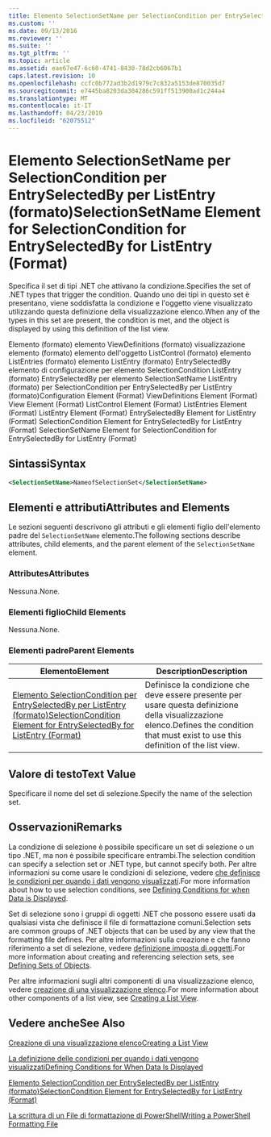 ```yaml
---
title: Elemento SelectionSetName per SelectionCondition per EntrySelectedBy per ListEntry (formato) | Microsoft Docs
ms.custom: ''
ms.date: 09/13/2016
ms.reviewer: ''
ms.suite: ''
ms.tgt_pltfrm: ''
ms.topic: article
ms.assetid: eae67e47-6c60-4741-8430-78d2cb6067b1
caps.latest.revision: 10
ms.openlocfilehash: ccfc0b772ad3b2d1979c7c832a5153de870035d7
ms.sourcegitcommit: e7445ba8203da304286c591ff513900ad1c244a4
ms.translationtype: MT
ms.contentlocale: it-IT
ms.lasthandoff: 04/23/2019
ms.locfileid: "62075512"
---
```

# <a name="selectionsetname-element-for-selectioncondition-for-entryselectedby-for-listentry-format"></a><span data-ttu-id="c1c21-102">Elemento SelectionSetName per SelectionCondition per EntrySelectedBy per ListEntry (formato)</span><span class="sxs-lookup"><span data-stu-id="c1c21-102">SelectionSetName Element for SelectionCondition for EntrySelectedBy for ListEntry (Format)</span></span>

<span data-ttu-id="c1c21-103">Specifica il set di tipi .NET che attivano la condizione.</span><span class="sxs-lookup"><span data-stu-id="c1c21-103">Specifies the set of .NET types that trigger the condition.</span></span> <span data-ttu-id="c1c21-104">Quando uno dei tipi in questo set è presentano, viene soddisfatta la condizione e l'oggetto viene visualizzato utilizzando questa definizione della visualizzazione elenco.</span><span class="sxs-lookup"><span data-stu-id="c1c21-104">When any of the types in this set are present, the condition is met, and the object is displayed by using this definition of the list view.</span></span>

<span data-ttu-id="c1c21-105">Elemento (formato) elemento ViewDefinitions (formato) visualizzazione elemento (formato) elemento dell'oggetto ListControl (formato) elemento ListEntries (formato) elemento ListEntry (formato) EntrySelectedBy elemento di configurazione per elemento SelectionCondition ListEntry (formato) EntrySelectedBy per elemento SelectionSetName ListEntry (formato) per SelectionCondition per EntrySelectedBy per ListEntry (formato)</span><span class="sxs-lookup"><span data-stu-id="c1c21-105">Configuration Element (Format) ViewDefinitions Element (Format) View Element (Format) ListControl Element (Format) ListEntries Element (Format) ListEntry Element (Format) EntrySelectedBy Element for ListEntry (Format) SelectionCondition Element for EntrySelectedBy for ListEntry (Format) SelectionSetName Element for SelectionCondition for EntrySelectedBy for ListEntry (Format)</span></span>

## <a name="syntax"></a><span data-ttu-id="c1c21-106">Sintassi</span><span class="sxs-lookup"><span data-stu-id="c1c21-106">Syntax</span></span>

```xml
<SelectionSetName>NameofSelectionSet</SelectionSetName>
```

## <a name="attributes-and-elements"></a><span data-ttu-id="c1c21-107">Elementi e attributi</span><span class="sxs-lookup"><span data-stu-id="c1c21-107">Attributes and Elements</span></span>

<span data-ttu-id="c1c21-108">Le sezioni seguenti descrivono gli attributi e gli elementi figlio dell'elemento padre del `SelectionSetName` elemento.</span><span class="sxs-lookup"><span data-stu-id="c1c21-108">The following sections describe attributes, child elements, and the parent element of the `SelectionSetName` element.</span></span>

### <a name="attributes"></a><span data-ttu-id="c1c21-109">Attributes</span><span class="sxs-lookup"><span data-stu-id="c1c21-109">Attributes</span></span>

<span data-ttu-id="c1c21-110">Nessuna.</span><span class="sxs-lookup"><span data-stu-id="c1c21-110">None.</span></span>

### <a name="child-elements"></a><span data-ttu-id="c1c21-111">Elementi figlio</span><span class="sxs-lookup"><span data-stu-id="c1c21-111">Child Elements</span></span>

<span data-ttu-id="c1c21-112">Nessuna.</span><span class="sxs-lookup"><span data-stu-id="c1c21-112">None.</span></span>

### <a name="parent-elements"></a><span data-ttu-id="c1c21-113">Elementi padre</span><span class="sxs-lookup"><span data-stu-id="c1c21-113">Parent Elements</span></span>

|<span data-ttu-id="c1c21-114">Elemento</span><span class="sxs-lookup"><span data-stu-id="c1c21-114">Element</span></span>|<span data-ttu-id="c1c21-115">Description</span><span class="sxs-lookup"><span data-stu-id="c1c21-115">Description</span></span>|
|-------------|-----------------|
|[<span data-ttu-id="c1c21-116">Elemento SelectionCondition per EntrySelectedBy per ListEntry (formato)</span><span class="sxs-lookup"><span data-stu-id="c1c21-116">SelectionCondition Element for EntrySelectedBy for ListEntry (Format)</span></span>](./selectioncondition-element-for-entryselectedby-for-listcontrol-format.md)|<span data-ttu-id="c1c21-117">Definisce la condizione che deve essere presente per usare questa definizione della visualizzazione elenco.</span><span class="sxs-lookup"><span data-stu-id="c1c21-117">Defines the condition that must exist to use this definition of the list view.</span></span>|

## <a name="text-value"></a><span data-ttu-id="c1c21-118">Valore di testo</span><span class="sxs-lookup"><span data-stu-id="c1c21-118">Text Value</span></span>

<span data-ttu-id="c1c21-119">Specificare il nome del set di selezione.</span><span class="sxs-lookup"><span data-stu-id="c1c21-119">Specify the name of the selection set.</span></span>

## <a name="remarks"></a><span data-ttu-id="c1c21-120">Osservazioni</span><span class="sxs-lookup"><span data-stu-id="c1c21-120">Remarks</span></span>

<span data-ttu-id="c1c21-121">La condizione di selezione è possibile specificare un set di selezione o un tipo .NET, ma non è possibile specificare entrambi.</span><span class="sxs-lookup"><span data-stu-id="c1c21-121">The selection condition can specify a selection set or .NET type, but cannot specify both.</span></span> <span data-ttu-id="c1c21-122">Per altre informazioni su come usare le condizioni di selezione, vedere [che definisce le condizioni per quando i dati vengono visualizzati](./defining-conditions-for-displaying-data.md).</span><span class="sxs-lookup"><span data-stu-id="c1c21-122">For more information about how to use selection conditions, see [Defining Conditions for when Data is Displayed](./defining-conditions-for-displaying-data.md).</span></span>

<span data-ttu-id="c1c21-123">Set di selezione sono i gruppi di oggetti .NET che possono essere usati da qualsiasi vista che definisce il file di formattazione comuni.</span><span class="sxs-lookup"><span data-stu-id="c1c21-123">Selection sets are common groups of .NET objects that can be used by any view that the formatting file defines.</span></span> <span data-ttu-id="c1c21-124">Per altre informazioni sulla creazione e che fanno riferimento a set di selezione, vedere [definizione imposta di oggetti](./defining-selection-sets.md).</span><span class="sxs-lookup"><span data-stu-id="c1c21-124">For more information about creating and referencing selection sets, see [Defining Sets of Objects](./defining-selection-sets.md).</span></span>

<span data-ttu-id="c1c21-125">Per altre informazioni sugli altri componenti di una visualizzazione elenco, vedere [creazione di una visualizzazione elenco](./creating-a-list-view.md).</span><span class="sxs-lookup"><span data-stu-id="c1c21-125">For more information about other components of a list view, see [Creating a List View](./creating-a-list-view.md).</span></span>

## <a name="see-also"></a><span data-ttu-id="c1c21-126">Vedere anche</span><span class="sxs-lookup"><span data-stu-id="c1c21-126">See Also</span></span>

[<span data-ttu-id="c1c21-127">Creazione di una visualizzazione elenco</span><span class="sxs-lookup"><span data-stu-id="c1c21-127">Creating a List View</span></span>](./creating-a-list-view.md)

[<span data-ttu-id="c1c21-128">La definizione delle condizioni per quando i dati vengono visualizzati</span><span class="sxs-lookup"><span data-stu-id="c1c21-128">Defining Conditions for When Data Is Displayed</span></span>](./defining-conditions-for-displaying-data.md)

[<span data-ttu-id="c1c21-129">Elemento SelectionCondition per EntrySelectedBy per ListEntry (formato)</span><span class="sxs-lookup"><span data-stu-id="c1c21-129">SelectionCondition Element for EntrySelectedBy for ListEntry (Format)</span></span>](./selectioncondition-element-for-entryselectedby-for-listcontrol-format.md)

[<span data-ttu-id="c1c21-130">La scrittura di un File di formattazione di PowerShell</span><span class="sxs-lookup"><span data-stu-id="c1c21-130">Writing a PowerShell Formatting File</span></span>](./writing-a-powershell-formatting-file.md)
